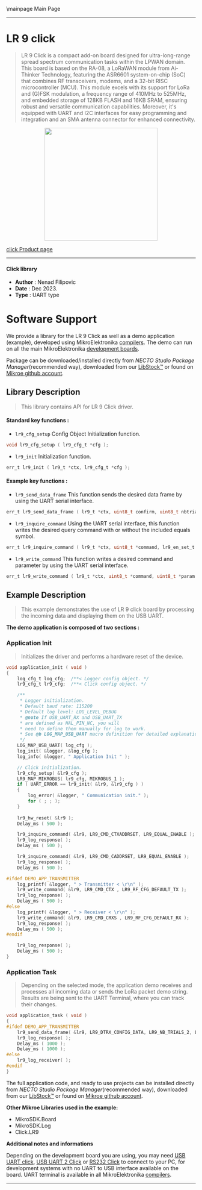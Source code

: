 \mainpage Main Page

---
# LR 9 click

> LR 9 Click is a compact add-on board designed for ultra-long-range spread spectrum communication tasks within the LPWAN domain. This board is based on the RA-08, a LoRaWAN module from Ai-Thinker Technology, featuring the ASR6601 system-on-chip (SoC) that combines RF transceivers, modems, and a 32-bit RISC microcontroller (MCU). This module excels with its support for LoRa and (G)FSK modulation, a frequency range of 410MHz to 525MHz, and embedded storage of 128KB FLASH and 16KB SRAM, ensuring robust and versatile communication capabilities. Moreover, it's equipped with UART and I2C interfaces for easy programming and integration and an SMA antenna connector for enhanced connectivity.

<p align="center">
  <img src="https://download.mikroe.com/images/click_for_ide/lr9_click.png" height=300px>
</p>

[click Product page](https://www.mikroe.com/lr-9-click)

---


#### Click library

- **Author**        : Nenad Filipovic
- **Date**          : Dec 2023.
- **Type**          : UART type


# Software Support

We provide a library for the LR 9 Click
as well as a demo application (example), developed using MikroElektronika
[compilers](https://www.mikroe.com/necto-studio).
The demo can run on all the main MikroElektronika [development boards](https://www.mikroe.com/development-boards).

Package can be downloaded/installed directly from *NECTO Studio Package Manager*(recommended way), downloaded from our [LibStock&trade;](https://libstock.mikroe.com) or found on [Mikroe github account](https://github.com/MikroElektronika/mikrosdk_click_v2/tree/master/clicks).

## Library Description

> This library contains API for LR 9 Click driver.

#### Standard key functions :

- `lr9_cfg_setup` Config Object Initialization function.
```c
void lr9_cfg_setup ( lr9_cfg_t *cfg );
```

- `lr9_init` Initialization function.
```c
err_t lr9_init ( lr9_t *ctx, lr9_cfg_t *cfg );
```

#### Example key functions :

- `lr9_send_data_frame` This function sends the desired data frame by using the UART serial interface.
```c
err_t lr9_send_data_frame ( lr9_t *ctx, uint8_t confirm, uint8_t nbtrials, uint8_t *data_frame );
```

- `lr9_inquire_command` Using the UART serial interface, this function writes the desired query command with or without the included equals symbol.
```c
err_t lr9_inquire_command ( lr9_t *ctx, uint8_t *command, lr9_en_set_t en_set );
```

- `lr9_write_command` This function writes a desired command and parameter by using the UART serial interface.
```c
err_t lr9_write_command ( lr9_t *ctx, uint8_t *command, uint8_t *param );
```

## Example Description

> This example demonstrates the use of LR 9 click board by processing
> the incoming data and displaying them on the USB UART.

**The demo application is composed of two sections :**

### Application Init

> Initializes the driver and performs a hardware reset of the device.

```c
void application_init ( void ) 
{
    log_cfg_t log_cfg;  /**< Logger config object. */
    lr9_cfg_t lr9_cfg;  /**< Click config object. */

    /** 
     * Logger initialization.
     * Default baud rate: 115200
     * Default log level: LOG_LEVEL_DEBUG
     * @note If USB_UART_RX and USB_UART_TX 
     * are defined as HAL_PIN_NC, you will 
     * need to define them manually for log to work. 
     * See @b LOG_MAP_USB_UART macro definition for detailed explanation.
     */
    LOG_MAP_USB_UART( log_cfg );
    log_init( &logger, &log_cfg );
    log_info( &logger, " Application Init " );

    // Click initialization.
    lr9_cfg_setup( &lr9_cfg );
    LR9_MAP_MIKROBUS( lr9_cfg, MIKROBUS_1 );
    if ( UART_ERROR == lr9_init( &lr9, &lr9_cfg ) ) 
    {
        log_error( &logger, " Communication init." );
        for ( ; ; );
    }
    
    lr9_hw_reset( &lr9 );
    Delay_ms ( 500 );

    lr9_inquire_command( &lr9, LR9_CMD_CTXADDRSET, LR9_EQUAL_ENABLE );
    lr9_log_response( );
    Delay_ms ( 500 );

    lr9_inquire_command( &lr9, LR9_CMD_CADDRSET, LR9_EQUAL_ENABLE );
    lr9_log_response( );
    Delay_ms ( 500 );

#ifdef DEMO_APP_TRANSMITTER
    log_printf( &logger, " > Transmitter < \r\n" );
    lr9_write_command( &lr9, LR9_CMD_CTX , LR9_RF_CFG_DEFAULT_TX );
    lr9_log_response( );
    Delay_ms ( 500 );
#else
    log_printf( &logger, " > Receiver < \r\n" );
    lr9_write_command( &lr9, LR9_CMD_CRXS , LR9_RF_CFG_DEFAULT_RX );
    lr9_log_response( );
    Delay_ms ( 500 );
#endif

    lr9_log_response( );
    Delay_ms ( 500 );
}
```

### Application Task

> Depending on the selected mode, the application demo 
> receives and processes all incoming data or sends the LoRa packet demo string.
> Results are being sent to the UART Terminal, where you can track their changes.

```c
void application_task ( void ) 
{
#ifdef DEMO_APP_TRANSMITTER
    lr9_send_data_frame( &lr9, LR9_DTRX_CONFIG_DATA, LR9_NB_TRIALS_2, LR9_DEMO_STRING );
    lr9_log_response( );
    Delay_ms ( 1000 );
    Delay_ms ( 1000 );
#else
    lr9_log_receiver( );
#endif
}
```

The full application code, and ready to use projects can be installed directly from *NECTO Studio Package Manager*(recommended way), downloaded from our [LibStock&trade;](https://libstock.mikroe.com) or found on [Mikroe github account](https://github.com/MikroElektronika/mikrosdk_click_v2/tree/master/clicks).

**Other Mikroe Libraries used in the example:**

- MikroSDK.Board
- MikroSDK.Log
- Click.LR9

**Additional notes and informations**

Depending on the development board you are using, you may need
[USB UART click](https://www.mikroe.com/usb-uart-click),
[USB UART 2 Click](https://www.mikroe.com/usb-uart-2-click) or
[RS232 Click](https://www.mikroe.com/rs232-click) to connect to your PC, for
development systems with no UART to USB interface available on the board. UART
terminal is available in all MikroElektronika
[compilers](https://shop.mikroe.com/compilers).

---
